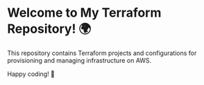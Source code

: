 # Welcome to My Terraform Repository! 🌍

This repository contains Terraform projects and configurations for provisioning and managing infrastructure on AWS. 

Happy coding! 🚀

